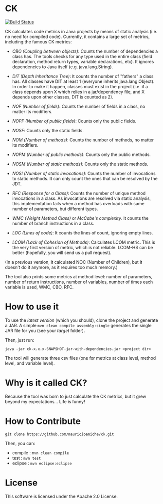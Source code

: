 # CK

[![Build Status](https://travis-ci.org/mauricioaniche/ck.svg?branch=master)](https://travis-ci.org/mauricioaniche/ck)

CK calculates code metrics in Java projects by means
of static analysis (i.e. no need for compiled code). Currently, it contains
a large set of metrics, including the famous CK metrics:

- *CBO (Coupling between objects)*: Counts the number of dependencies a class has.
The tools checks for any type used in the entire class (field declaration, method
return types, variable declarations, etc). It ignores dependencies to Java itself
(e.g. java.lang.String).

- *DIT (Depth Inheritance Tree)*: It counts the number of "fathers" a class has.
All classes have DIT at least 1 (everyone inherits java.lang.Object).
In order to make it happen, classes must exist in the project (i.e. if a class
depends upon X which relies in a jar/dependency file, and X depends upon other
classes, DIT is counted as 2). 

- *NOF (Number of fields)*: Counts the number of fields in a class, no matter
its modifiers.

- *NOPF (Number of public fields)*: Counts only the public fields.

- *NOSF*: Counts only the static fields.

- *NOM (Number of methods)*: Counts the number of methods, no matter its
modifiers.

- *NOPM (Number of public methods)*: Counts only the public methods.

- *NOSM (Number of static methods):* Counts only the static methods.

- *NOSI (Number of static invocations)*: Counts the number of invocations
to static methods. It can only count the ones that can be resolved by the
JDT.

- *RFC (Response for a Class)*: Counts the number of unique method
invocations in a class. As invocations are resolved via static analysis,
this implementation fails when a method has overloads with same number of parameters,
but different types.

- *WMC (Weight Method Class)* or *McCabe's complexity*. It counts the number
of branch instructions in a class.

- *LOC (Lines of code)*: It counts the lines of count, ignoring
empty lines.

- *LCOM (Lack of Cohesion of Methods)*: Calculates LCOM metric. This is the very first
version of metric, which is not reliable. LCOM-HS can be better (hopefully, you will
send us a pull request). 

(In a previous version, it calculated NOC (Number of Children), but it doesn't do it anymore,
as it requires too much memory.)

The tool also prints some metrics at method level: number of parameters, number of return 
instructions, number of variables, number of times each variable is used, WMC, CBO, RFC.

# How to use it

To use the _latest version_ (which you should), clone the project and generate a JAR. A simple
`mvn clean compile assembly:single` generates the single JAR file for you (see your _target_ folder).

Then, just run:
```
java -jar ck-x.x.x-SNAPSHOT-jar-with-dependencies.jar <project dir>
```

The tool will generate three csv files (one for metrics at class level, method level, and variable level).

# Why is it called CK?

Because the tool was born to just calculate the CK metrics, but it grew beyond
my expectations... Life is funny!
  
# How to Contribute

```
git clone https://github.com/mauricioaniche/ck.git
```

Then, you can:

* compile : `mvn clean compile`
* test    : `mvn test`
* eclipse : `mvn eclipse:eclipse`


# License

This software is licensed under the Apache 2.0 License.
